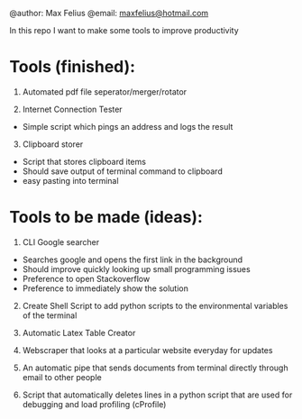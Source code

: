 @author: Max Felius
@email: maxfelius@hotmail.com

In this repo I want to make some tools to improve productivity

# Tools (finished):
1. Automated pdf file seperator/merger/rotator

2. Internet Connection Tester
- Simple script which pings an address and logs the result

3. Clipboard storer
- Script that stores clipboard items
- Should save output of terminal command to clipboard
- easy pasting into terminal

# Tools to be made (ideas):
1. CLI Google searcher
- Searches google and opens the first link in the background
- Should improve quickly looking up small programming issues
- Preference to open Stackoverflow
- Preference to immediately show the solution

2. Create Shell Script to add python scripts to the environmental variables of the terminal

3. Automatic Latex Table Creator

4. Webscraper that looks at a particular website everyday for updates

5. An automatic pipe that sends documents from terminal directly through email to other people

6. Script that automatically deletes lines in a python script that are used for debugging and load profiling (cProfile)
